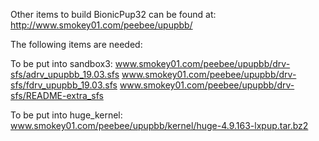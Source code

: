 Other items to build BionicPup32 can be found at: http://www.smokey01.com/peebee/upupbb/

The following items are needed:

To be put into sandbox3:
www.smokey01.com/peebee/upupbb/drv-sfs/adrv_upupbb_19.03.sfs
www.smokey01.com/peebee/upupbb/drv-sfs/fdrv_upupbb_19.03.sfs
www.smokey01.com/peebee/upupbb/drv-sfs/README-extra_sfs

To be put into huge_kernel:
www.smokey01.com/peebee/upupbb/kernel/huge-4.9.163-lxpup.tar.bz2
